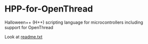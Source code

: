 # HPP-for-OpenThread
Halloween++ (H++) scripting language for microcontrollers including support for OpenThread 

Look at [readme.txt](https://github.com/arnulfrupp/HPP-for-OpenThread/blob/master/README.txt)


